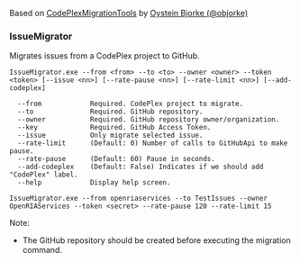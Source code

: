 Based on [CodePlexMigrationTools](https://github.com/objorke/CodePlexMigrationTools) by [Oystein Bjorke (@objorke)](https://github.com/objorke)

### IssueMigrator

Migrates issues from a CodePlex project to GitHub.

```
IssueMigrator.exe --from <from> --to <to> --owner <owner> --token <token> [--issue <nn>] [--rate-pause <nn>] [--rate-limit <nn>] [--add-codeplex]

  --from            Required. CodePlex project to migrate.
  --to              Required. GitHub repository.
  --owner           Required. GitHub repository owner/organization.
  --key             Required. GitHub Access Token.
  --issue           Only migrate selected issue.
  --rate-limit      (Default: 0) Number of calls to GitHubApi to make pause.
  --rate-pause      (Default: 60) Pause in seconds.
  --add-codeplex    (Default: False) Indicates if we should add "CodePlex" label.
  --help            Display help screen.

IssueMigrator.exe --from openriaservices --to TestIssues --owner OpenRIAServices --token <secret> --rate-pause 120 --rate-limit 15
```

Note:
- The GitHub repository should be created before executing the migration command.
